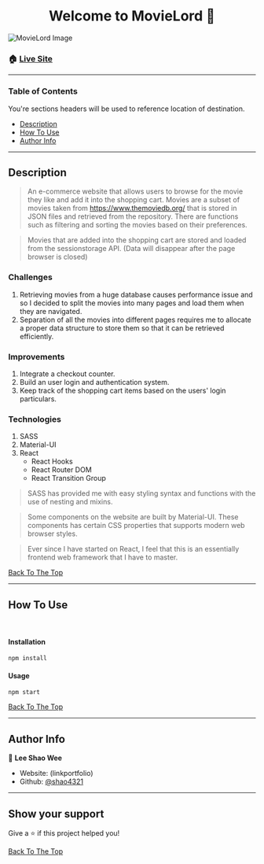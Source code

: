 <h1 align="center" id="top">Welcome to MovieLord 👋</h1>

![MovieLord Image](https://i.ibb.co/6sWYwZZ/movielord.png)

### 🏠 [Live Site](https://movielord.netlify.app/)

---

### Table of Contents

You're sections headers will be used to reference location of destination.

- [Description](#description)
- [How To Use](#how-to-use)
- [Author Info](#author-info)

---

## Description

> An e-commerce website that allows users to browse for the movie they like and add it into the shopping cart. Movies are a subset of movies taken from https://www.themoviedb.org/ that is stored in JSON files and retrieved from the repository. There are functions such as filtering and sorting the movies based on their preferences.

> Movies that are added into the shopping cart are stored and loaded from the sessionstorage API. (Data will disappear after the page browser is closed)

### Challenges

1. Retrieving movies from a huge database causes performance issue and so I decided to split the movies into many pages and load them when they are navigated.
2. Separation of all the movies into different pages requires me to allocate a proper data structure to store them so that it can be retrieved efficiently.

### Improvements

1. Integrate a checkout counter.
2. Build an user login and authentication system.
3. Keep track of the shopping cart items based on the users' login particulars.

### Technologies

1. SASS
2. Material-UI
3. React
   - React Hooks
   - React Router DOM
   - React Transition Group

> SASS has provided me with easy styling syntax and functions with the use of nesting and mixins.

> Some components on the website are built by Material-UI. These components has certain CSS properties that supports modern web browser styles.

> Ever since I have started on React, I feel that this is an essentially frontend web framework that I have to master.

[Back To The Top](#top)

---

## How To Use

<br/>

#### Installation

```
npm install
```

#### Usage

```
npm start
```

[Back To The Top](#top)

---

## Author Info

👤 **Lee Shao Wee**

- Website: (linkportfolio)
- Github: [@shao4321](https://github.com/shao4321)

---

## Show your support

Give a ⭐️ if this project helped you!

[Back To The Top](#top)
